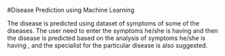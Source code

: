 #Disease Prediction using Machine Learning

The disease is predicted using dataset of symptoms of some of the diseases.
The user need to enter the symptoms he/she is having and then the disease is predicted based on the analysis of symptoms he/she is having , and the specialist for the particular disease is also suggested.

